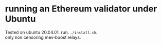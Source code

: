 # running an Ethereum validator under Ubuntu
Tested on ubuntu 20.04.01. 
run. 
`./install.sh`.  
only non censoring mev-boost relays. 
